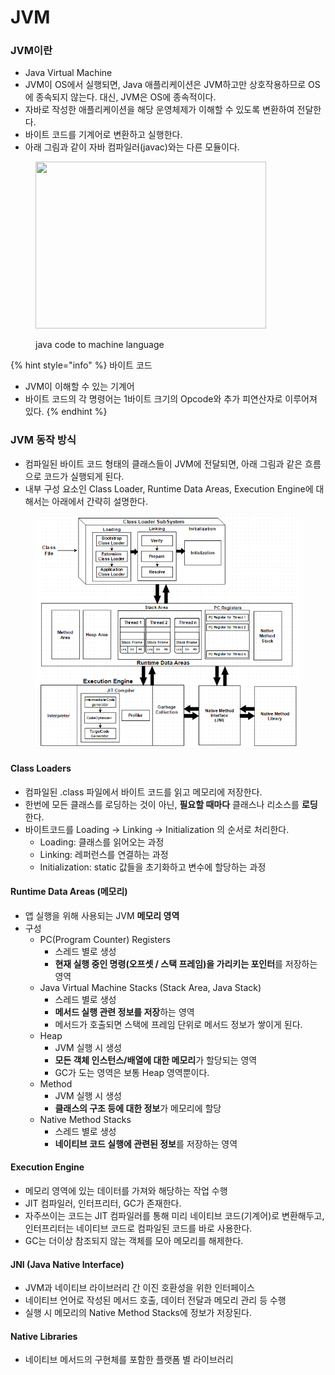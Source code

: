# JVM

### JVM이란 <a href="#jvm" id="jvm"></a>

* Java Virtual Machine
* JVM이 OS에서 실행되면, Java 애플리케이션은 JVM하고만 상호작용하므로 OS에 종속되지 않는다. 대신, JVM은 OS에 종속적이다.
* 자바로 작성한 애플리케이션을 해당 운영체제가 이해할 수 있도록 변환하여 전달한다.
* 바이트 코드를 기계어로 변환하고 실행한다.
* 아래 그림과 같이 자바 컴파일러(javac)와는 다른 모듈이다.

<figure><img src="https://blog.kakaocdn.net/dn/beHaHI/btrKrqMW4rU/oU3cGpEkHTjJYqvmbnewM0/img.png" alt="" height="267" width="369"><figcaption><p>java code to machine language</p></figcaption></figure>

{% hint style="info" %}
바이트 코드

* JVM이 이해할 수 있는 기계어
* 바이트 코드의 각 명령어는 1바이트 크기의 Opcode와 추가 피연산자로 이루어져 있다.
{% endhint %}

### JVM 동작 방식

* 컴파일된 바이트 코드 형태의 클래스들이 JVM에 전달되면, 아래 그림과 같은 흐름으로 코드가 실행되게 된다.
* 내부 구성 요소인 Class Loader, Runtime Data Areas, Execution Engine에 대해서는 아래에서 간략히 설명한다.

<figure><img src="../../../.gitbook/assets/image (103).png" alt=""><figcaption></figcaption></figure>

#### Class Loaders

* 컴파일된 .class 파일에서 바이트 코드를 읽고 메모리에 저장한다.
* 한번에 모든 클래스를 로딩하는 것이 아닌, **필요할 때마다** 클래스나 리소스를 **로딩**한다.
* 바이트코드를 Loading → Linking → Initialization 의 순서로 처리한다.
  * Loading: 클래스를 읽어오는 과정
  * Linking: 레퍼런스를 연결하는 과정
  * Initialization: static 값들을 초기화하고 변수에 할당하는 과정

#### Runtime Data Areas (메모리)

* 앱 실행을 위해 사용되는 JVM **메모리 영역**
* 구성
  * PC(Program Counter) Registers
    * 스레드 별로 생성
    * **현재 실행 중인 명령(오프셋 / 스택 프레임)을 가리키는 포인터**를 저장하는 영역
  * Java Virtual Machine Stacks (Stack Area, Java Stack)
    * 스레드 별로 생성
    * **메서드 실행 관련 정보를 저장**하는 영역
    * 메서드가 호출되면 스택에 프레임 단위로 메서드 정보가 쌓이게 된다.
  * Heap
    * JVM 실행 시 생성
    * **모든 객체 인스턴스/배열에 대한 메모리**가 할당되는 영역
    * GC가 도는 영역은 보통 Heap 영역뿐이다.
  * Method
    * JVM 실행 시 생성
    * **클래스의 구조 등에 대한 정보**가 메모리에 할당
  * Native Method Stacks
    * 스레드 별로 생성
    * **네이티브 코드 실행에 관련된 정보**를 저장하는 영역

#### Execution Engine

* 메모리 영역에 있는 데이터를 가져와 해당하는 작업 수행
* JIT 컴파일러, 인터프리터, GC가 존재한다.
* 자주쓰이는 코드는 JIT 컴파일러를 통해 미리 네이티브 코드(기계어)로 변환해두고, 인터프리터는 네이티브 코드로 컴파일된 코드를 바로 사용한다.
* GC는 더이상 참조되지 않는 객체를 모아 메모리를 해제한다.

#### JNI (Java Native Interface)

* JVM과 네이티브 라이브러리 간 이진 호환성을 위한 인터페이스
* 네이티브 언어로 작성된 메서드 호출, 데이터 전달과 메모리 관리 등 수행
* 실행 시 메모리의 Native Method Stacks에 정보가 저장된다.

#### Native Libraries

* 네이티브 메서드의 구현체를 포함한 플랫폼 별 라이브러리
